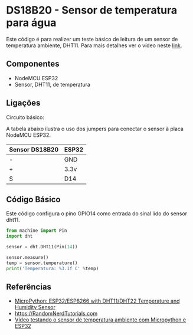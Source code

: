 # DS18B20 - Sensor de temperatura para água  

Este código é para realizer um teste básico de leitura de um sensor de temperatura ambiente, DHT11. Para mais detalhes ver o vídeo neste [link](https://youtu.be/XGheCgyzBLo). 

## Componentes 
* NodeMCU ESP32 
* Sensor, DHT11, de temperatura  

## Ligações 
Circuito básico: 

A tabela abaixo ilustra o uso dos jumpers para conectar o sensor à placa NodeMCU ESP32. 

| Sensor DS18B20 | ESP32 |
| --------------- | --------------- | 
| -  | GND  | 
|  + | 3.3v | 
| S  | D14 | 

## Código Básico 
Este código configura o pino GPIO14 como entrada do sinal lido do sensor dht11. 

```python 
from machine import Pin
import dht

sensor = dht.DHT11(Pin(14))

sensor.measure()
temp = sensor.temperature()
print('Temperatura: %3.1f C' %temp)


```
 
## Referências 
* [MicroPython: ESP32/ESP8266 with DHT11/DHT22 Temperature and Humidity Sensor](https://randomnerdtutorials.com/esp32-esp8266-dht11-dht22-micropython-temperature-humidity-sensor/)
* https://RandomNerdTutorials.com 
* [Vídeo testando o sensor de temperatura ambiente com Micropython e ESP32](https://youtu.be/XGheCgyzBLo) 
